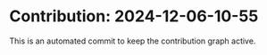 # Contribution: 2024-12-06-10-55
This is an automated commit to keep the contribution graph active.
